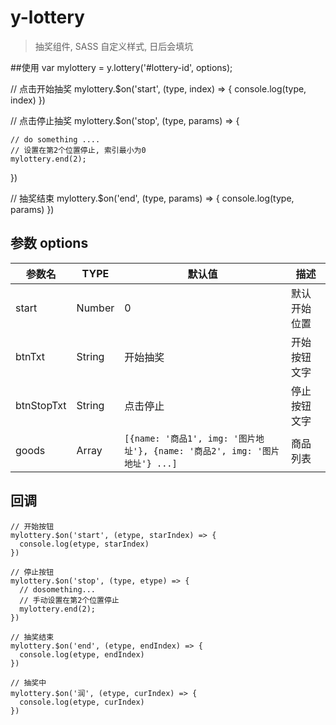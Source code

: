 # y-lottery

> 抽奖组件, SASS 自定义样式, 日后会填坑

##使用
var mylottery = y.lottery('#lottery-id', options);

// 点击开始抽奖
mylottery.$on('start', (type, index) => {
console.log(type, index)
})

// 点击停止抽奖
mylottery.$on('stop', (type, params) => {

    // do something ....
    // 设置在第2个位置停止, 索引最小为0
    mylottery.end(2);

})

// 抽奖结束
mylottery.$on('end', (type, params) => {
console.log(type, params)
})

## 参数 options

| 参数名     | TYPE   | 默认值                                                                     | 描述         |
| ---------- | ------ | -------------------------------------------------------------------------- | ------------ |
| start      | Number | 0                                                                          | 默认开始位置 |
| btnTxt     | String | 开始抽奖                                                                   | 开始按钮文字 |
| btnStopTxt | String | 点击停止                                                                   | 停止按钮文字 |
| goods      | Array  | `[{name: '商品1', img: '图片地址'}, {name: '商品2', img: '图片地址'} ...]` | 商品列表     |

## 回调

```
// 开始按钮
mylottery.$on('start', (etype, starIndex) => {
  console.log(etype, starIndex)
})
```

```
// 停止按钮
mylottery.$on('stop', (type, etype) => {
  // dosomething...
  // 手动设置在第2个位置停止
  mylottery.end(2);
})
```

```
// 抽奖结束
mylottery.$on('end', (etype, endIndex) => {
  console.log(etype, endIndex)
})
```

```
// 抽奖中
mylottery.$on('润', (etype, curIndex) => {
  console.log(etype, curIndex)
})
```

